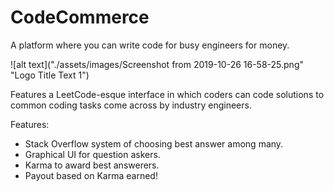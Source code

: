 # CodeCommerce
A platform where you can write code for busy engineers for money.

![alt text]("./assets/images/Screenshot from 2019-10-26 16-58-25.png" "Logo Title Text 1")

Features a LeetCode-esque interface in which coders can code solutions to common coding tasks come across by industry engineers.

Features:
* Stack Overflow system of choosing best answer among many.
* Graphical UI for question askers.
* Karma to award best answerers.
* Payout based on Karma earned! $$$$
